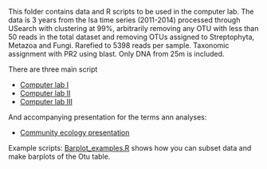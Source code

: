 

This folder contains data and R scripts to be used in the computer lab.
The data is 3 years from the Isa time series (2011-2014) processed through USearch with clustering at 99%,
arbitrarily removing any OTU with less than 50 reads in the total dataset and removing OTUs assigned to Streptophyta, Metazoa and Fungi.
Rarefied to 5398 reads per sample. Taxonomic assignment with PR2 using blast. Only DNA from 25m is included.

There are three main script
- [Computer lab I](Computer_lab_I.Rmd)
- [Computer lab II](Computer_lab_II.Rmd)
- [Computer lab III](Computer_lab_III.Rmd)

And accompanying presentation for the terms ann analyses: 
 - [Community ecology presentation](../Lectures/Community.Ecology.ComputerLab.pdf)

Example scripts:
[Barplot_examples.R](Barplot_examples.R) shows how you can subset data and make barplots of the Otu table. 
